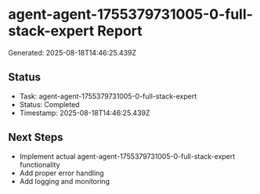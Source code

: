 # agent-agent-1755379731005-0-full-stack-expert Report

Generated: 2025-08-18T14:46:25.439Z

## Status
- Task: agent-agent-1755379731005-0-full-stack-expert
- Status: Completed
- Timestamp: 2025-08-18T14:46:25.439Z

## Next Steps
- Implement actual agent-agent-1755379731005-0-full-stack-expert functionality
- Add proper error handling
- Add logging and monitoring
